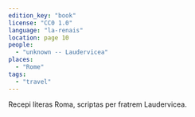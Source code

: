 ```yaml
---
edition_key: "book"
license: "CC0 1.0"
language: "la-renais"
location: page 10
people:
  - "unknown -- Laudervicea"
places:
  - "Rome"
tags:
  - "travel"
---
```

Recepi literas
Roma, scriptas per fratrem Laudervicea.
